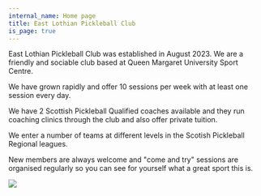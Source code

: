 ```yaml
---
internal_name: Home page
title: East Lothian Pickleball Club
is_page: true
---
```

East Lothian Pickleball Club was established in August 2023.  We are a friendly and sociable club based at Queen Margaret University Sport Centre.  

We have grown rapidly and offer 10 sessions per week with at least one session every day.

We have 2 Scottish Pickleball Qualified coaches available and they run coaching clinics through the club and also offer private tuition.

We enter a number of teams at different levels in the Scotish Pickleball Regional leagues.

New members are always welcome and "come and try" sessions are organised regularly so you can see for yourself what a great sport this is.

![](/assets/game.jpg)
